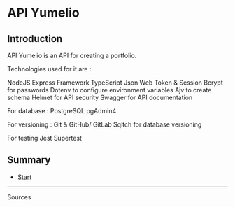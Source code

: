 # API Yumelio

## Introduction

API Yumelio is an API for creating a portfolio.

Technologies used for it are :

NodeJS Express Framework
TypeScript 
Json Web Token & Session
Bcrypt for passwords
Dotenv to configure environment variables
Ajv to create schema
Helmet for API security
Swagger for API documentation

For database :
PostgreSQL
pgAdmin4

For versioning :
Git & GitHub/ GitLab
Sqitch for database versioning

For testing
Jest
Supertest

## Summary

- [Start](./__docs__/00_start.md)

---

Sources

